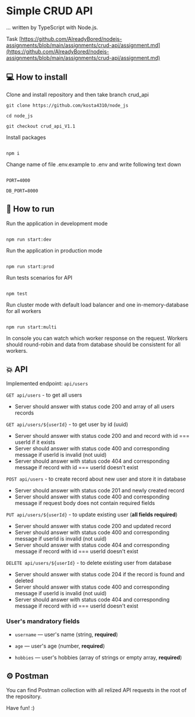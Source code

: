 # Simple CRUD API

... written by TypeScript with Node.js.

Task [https://github.com/AlreadyBored/nodejs-assignments/blob/main/assignments/crud-api/assignment.md](https://github.com/AlreadyBored/nodejs-assignments/blob/main/assignments/crud-api/assignment.md)

## 💻 How to install

Clone and install repository and then take branch crud_api

```
git clone https://github.com/kosta4310/node_js

cd node_js

git checkout crud_api_V1.1

```

Install packages

```

npm i

```

Change name of file .env.example to .env and write following text down

```

PORT=4000

DB_PORT=8000

```

## 🚀 How to run

Run the application in development mode

```

npm run start:dev

```

Run the application in production mode

```

npm run start:prod

```

Run tests scenarios for API

```

npm test

```

Run cluster mode with default load balancer and one in-memory-database for all workers

```

npm run start:multi

```

In console you can watch which worker response on the request. Workers should round-robin and data from database should be consistent for all workers.

## 💥 API

Implemented endpoint: `api/users`

`GET api/users` - to get all users

- Server should answer with status code 200 and array of all users records

`GET api/users/${userId}` - to get user by id (uuid)

- Server should answer with status code 200 and and record with id === userId if it exists
- Server should answer with status code 400 and corresponding message if userId is invalid (not uuid)
- Server should answer with status code 404 and corresponding message if record with id === userId doesn't exist

`POST api/users` - to create record about new user and store it in database

- Server should answer with status code 201 and newly created record
- Server should answer with status code 400 and corresponding message if request body does not contain required fields

`PUT api/users/${userId}` - to update existing user (**all fields required**)

- Server should answer with status code 200 and updated record
- Server should answer with status code 400 and corresponding message if userId is invalid (not uuid)
- Server should answer with status code 404 and corresponding message if record with id === userId doesn't exist

`DELETE api/users/${userId}` - to delete existing user from database

- Server should answer with status code 204 if the record is found and deleted
- Server should answer with status code 400 and corresponding message if userId is invalid (not uuid)
- Server should answer with status code 404 and corresponding message if record with id === userId doesn't exist

### User's mandratory fields

- `username` — user's name (string, **required**)

- `age` — user's age (number, **required**)

- `hobbies` — user's hobbies (array of strings or empty array, **required**)

## ⚙️ Postman

You can find Postman collection with all relized API requests in the root of the repository.

Have fun! :)
